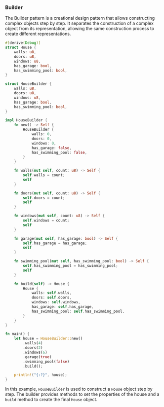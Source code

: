 ### Builder

The Builder pattern is a creational design pattern that allows constructing complex objects step by step. It separates the construction of a complex object from its representation, allowing the same construction process to create different representations.

```rust
#[derive(Debug)]
struct House {
    walls: u8,
    doors: u8,
    windows: u8,
    has_garage: bool,
    has_swimming_pool: bool,
}

struct HouseBuilder {
    walls: u8,
    doors: u8,
    windows: u8,
    has_garage: bool,
    has_swimming_pool: bool,
}

impl HouseBuilder {
    fn new() -> Self {
        HouseBuilder {
            walls: 0,
            doors: 0,
            windows: 0,
            has_garage: false,
            has_swimming_pool: false,
        }
    }

    fn walls(mut self, count: u8) -> Self {
        self.walls = count;
        self
    }

    fn doors(mut self, count: u8) -> Self {
        self.doors = count;
        self
    }

    fn windows(mut self, count: u8) -> Self {
        self.windows = count;
        self
    }

    fn garage(mut self, has_garage: bool) -> Self {
        self.has_garage = has_garage;
        self
    }

    fn swimming_pool(mut self, has_swimming_pool: bool) -> Self {
        self.has_swimming_pool = has_swimming_pool;
        self
    }

    fn build(self) -> House {
        House {
            walls: self.walls,
            doors: self.doors,
            windows: self.windows,
            has_garage: self.has_garage,
            has_swimming_pool: self.has_swimming_pool,
        }
    }
}

fn main() {
    let house = HouseBuilder::new()
        .walls(4)
        .doors(2)
        .windows(6)
        .garage(true)
        .swimming_pool(false)
        .build();

    println!("{:?}", house);
}
```

In this example, `HouseBuilder` is used to construct a `House` object step by step. The builder provides methods to set the properties of the house and a `build` method to create the final `House` object.